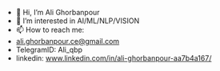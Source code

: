 - 👋 Hi, I’m Ali Ghorbanpour
- 👀 I’m interested in AI/ML/NLP/VISION
- 📫 How to reach me:
-   ali.ghorbanpour.ce@gmail.com
-   TelegramID: Ali_qbp
-   linkedin: www.linkedin.com/in/ali-ghorbanpour-aa7b4a167/

<!---
Aliiiqbp/Aliiiqbp is a ✨ special ✨ repository because its `README.md` (this file) appears on your GitHub profile.
You can click the Preview link to take a look at your changes.
--->

